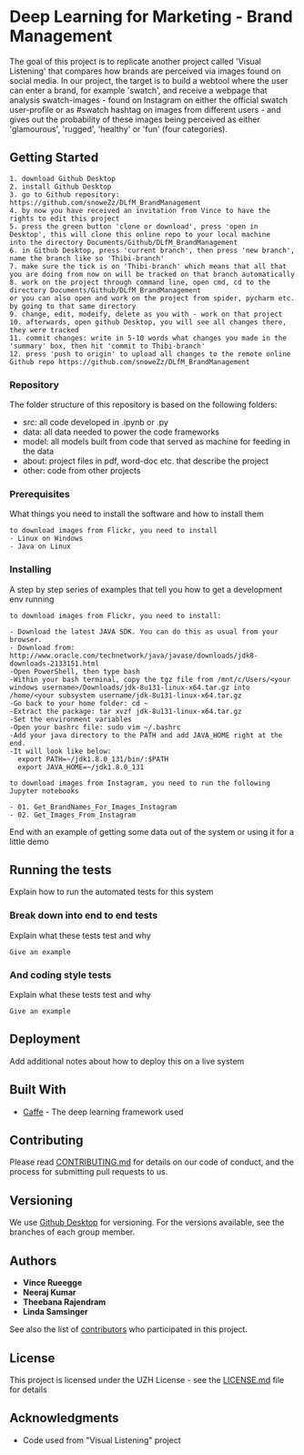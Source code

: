 # Deep Learning for Marketing - Brand Management 

The goal of this project is to replicate another project called 'Visual Listening' that compares how brands are perceived via images found on social media. 
In our project, the target is to build a webtool where the user can enter a brand, for example 'swatch', and receive a webpage that analysis swatch-images - found on Instagram on either 
the official swatch user-profile or as #swatch hashtag on images from different users - and gives out the probability of these images being perceived as either 'glamourous', 'rugged', 'healthy' or 'fun' (four categories). 

## Getting Started
```
1. download Github Desktop 
2. install Github Desktop 
3. go to Github repository: https://github.com/snoweZz/DLfM_BrandManagement
4. by now you have received an invitation from Vince to have the rights to edit this project
5. press the green button 'clone or download', press 'open in Desktop', this will clone this online repo to your local machine
into the directory Documents/Github/DLfM_BrandManagement
6. in Github Desktop, press 'current branch', then press 'new branch', name the branch like so 'Thibi-branch' 
7. make sure the tick is on 'Thibi-branch' which means that all that you are doing from now on will be tracked on that branch automatically
8. work on the project through command line, open cmd, cd to the directory Documents/Github/DLfM_BrandManagement
or you can also open and work on the project from spider, pycharm etc. by going to that same directory
9. change, edit, modeify, delete as you with - work on that project
10. afterwards, open github Desktop, you will see all changes there, they were tracked
11. commit changes: write in 5-10 words what changes you made in the 'summary' box, then hit 'commit to Thibi-branch' 
12. press 'push to origin' to upload all changes to the remote online Github repo https://github.com/snoweZz/DLfM_BrandManagement
```
### Repository

The folder structure of this repository is based on the following folders: 
- src: all code developed in .ipynb or .py
- data: all data needed to power the code frameworks
- model: all models built from code that served as machine for feeding in the data
- about: project files in pdf, word-doc etc. that describe the project
- other: code from other projects

### Prerequisites

What things you need to install the software and how to install them

```
to download images from Flickr, you need to install 
- Linux on Windows
- Java on Linux 
```

### Installing

A step by step series of examples that tell you how to get a development env running

```
to download images from Flickr, you need to install:  

- Download the latest JAVA SDK. You can do this as usual from your browser.
- Download from: http://www.oracle.com/technetwork/java/javase/downloads/jdk8-downloads-2133151.html
-Open PowerShell, then type bash
-Within your bash terminal, copy the tgz file from /mnt/c/Users/<your windows username>/Downloads/jdk-8u131-linux-x64.tar.gz into /home/<your subsystem username/jdk-8u131-linux-x64.tar.gz
-Go back to your home folder: cd ~
-Extract the package: tar xvzf jdk-8u131-linux-x64.tar.gz
-Set the environment variables
-Open your bashrc file: sudo vim ~/.bashrc
-Add your java directory to the PATH and add JAVA_HOME right at the end.
-It will look like below:
  export PATH=~/jdk1.8.0_131/bin/:$PATH
  export JAVA_HOME=~/jdk1.8.0_131

```
```
to download images from Instagram, you need to run the following Jupyter notebooks 

- 01. Get_BrandNames_For_Images_Instagram
- 02. Get_Images_From_Instagram
```

End with an example of getting some data out of the system or using it for a little demo

## Running the tests

Explain how to run the automated tests for this system

### Break down into end to end tests

Explain what these tests test and why

```
Give an example
```

### And coding style tests

Explain what these tests test and why

```
Give an example
```

## Deployment

Add additional notes about how to deploy this on a live system

## Built With

* [Caffe](https://caffe.berkeleyvision.org/) - The deep learning framework used

## Contributing

Please read [CONTRIBUTING.md](https://gist.github.com/PurpleBooth/b24679402957c63ec426) for details on our code of conduct, and the process for submitting pull requests to us.

## Versioning

We use [Github Desktop](https://desktop.github.com/) for versioning. For the versions available, see the branches of each group member. 

## Authors

* **Vince Rueegge**
* **Neeraj Kumar**
* **Theebana Rajendram**
* **Linda Samsinger** 


See also the list of [contributors](https://github.com/your/project/contributors) who participated in this project.

## License

This project is licensed under the UZH License - see the [LICENSE.md](LICENSE.md) file for details

## Acknowledgments

* Code used from "Visual Listening" project 

